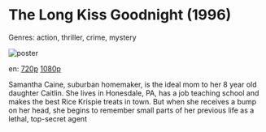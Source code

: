 # The Long Kiss Goodnight (1996)

Genres: action, thriller, crime, mystery

![poster](http://image.tmdb.org/t/p/w500/4MENR8x6mYqnZvp2hGjSaPJz64J.jpg)

en:
  [720p](magnet:?xt=urn:btih:8053F228FD335AB37D45CB8A5E90C9FF825E013E&tr=udp://glotorrents.pw:6969/announce&tr=udp://tracker.opentrackr.org:1337/announce&tr=udp://torrent.gresille.org:80/announce&tr=udp://tracker.openbittorrent.com:80&tr=udp://tracker.coppersurfer.tk:6969&tr=udp://tracker.leechers-paradise.org:6969&tr=udp://p4p.arenabg.ch:1337&tr=udp://tracker.internetwarriors.net:1337)
  [1080p](magnet:?xt=urn:btih:3F49A6E6BB466EA98240CE8409B383BFC33A0781&tr=udp://glotorrents.pw:6969/announce&tr=udp://tracker.opentrackr.org:1337/announce&tr=udp://torrent.gresille.org:80/announce&tr=udp://tracker.openbittorrent.com:80&tr=udp://tracker.coppersurfer.tk:6969&tr=udp://tracker.leechers-paradise.org:6969&tr=udp://p4p.arenabg.ch:1337&tr=udp://tracker.internetwarriors.net:1337)
  


Samantha Caine, suburban homemaker, is the ideal mom to her 8 year old daughter Caitlin. She lives in Honesdale, PA, has a job teaching school and makes the best Rice Krispie treats in town. But when she receives a bump on her head, she begins to remember small parts of her previous life as a lethal, top-secret agent